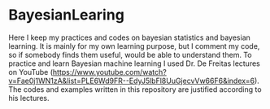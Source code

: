 # BayesianLearing
Here I keep my practices and codes on bayesian statistics and bayesian learning. It is mainly for my own learning purpose, but I comment my code, so if somebody finds them useful, would be able to understand them. To practice and learn Bayesian machine learning I used Dr. De Freitas lectures on YouTube (https://www.youtube.com/watch?v=Fae0j1WN1zA&list=PLE6Wd9FR--EdyJ5lbFl8UuGjecvVw66F6&index=6). The codes and examples written in this repository are justified according to his lectures.
